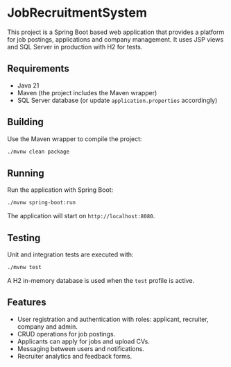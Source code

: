 # JobRecruitmentSystem

This project is a Spring Boot based web application that provides a platform for job postings, applications and company management. It uses JSP views and SQL Server in production with H2 for tests.

## Requirements

- Java 21
- Maven (the project includes the Maven wrapper)
- SQL Server database (or update `application.properties` accordingly)

## Building

Use the Maven wrapper to compile the project:

```bash
./mvnw clean package
```

## Running

Run the application with Spring Boot:

```bash
./mvnw spring-boot:run
```

The application will start on `http://localhost:8080`.

## Testing

Unit and integration tests are executed with:

```bash
./mvnw test
```

A H2 in-memory database is used when the `test` profile is active.

## Features

- User registration and authentication with roles: applicant, recruiter, company and admin.
- CRUD operations for job postings.
- Applicants can apply for jobs and upload CVs.
- Messaging between users and notifications.
- Recruiter analytics and feedback forms.

